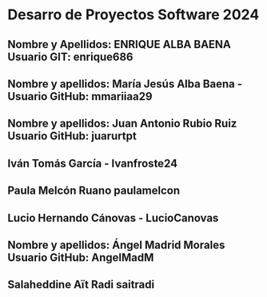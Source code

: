 # Desarro de Proyectos Software 2024

## Nombre y Apellidos: ENRIQUE ALBA BAENA  Usuario GIT: enrique686

## Nombre y apellidos: María Jesús Alba Baena - Usuario GitHub: mmariiaa29

## Nombre y apellidos: Juan Antonio Rubio Ruiz Usuario GitHub: juarurtpt

## Iván Tomás García - Ivanfroste24

## Paula Melcón Ruano paulamelcon

## Lucio Hernando Cánovas - LucioCanovas

## Nombre y apellidos: Ángel Madrid Morales Usuario GitHub: AngelMadM

## Salaheddine Aït Radi saitradi
